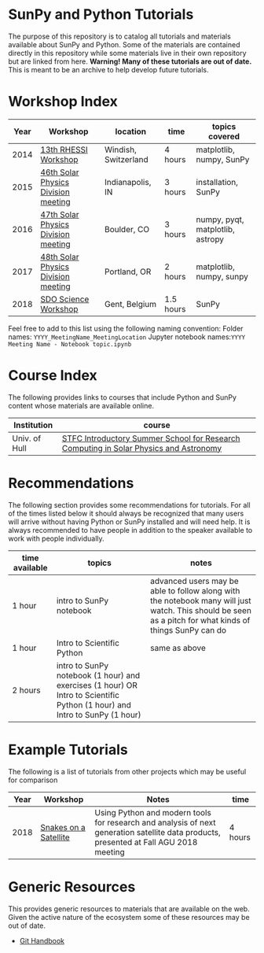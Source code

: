 # SunPy and Python Tutorials

The purpose of this repository is to catalog all tutorials and materials
available about SunPy and Python. Some of the materials are contained directly
in this repository while some materials live in their own repository but are
linked from here. **Warning! Many of these tutorials are out of date.**
This is meant to be an archive to help develop future tutorials.

# Workshop Index

| Year | Workshop | location | time | topics covered |
|------|----------|----------|------|----------------|
| 2014 | [13th RHESSI Workshop](2014_RHESSIWorkshop_Newark/) | Windish, Switzerland | 4 hours | matplotlib, numpy, SunPy |
| 2015 | [46th Solar Physics Division meeting](2015_SPDTESS_Indianapolis/) | Indianapolis, IN | 3 hours| installation, SunPy |
| 2016 | [47th Solar Physics Division meeting](2016_SPD_Boulder/) | Boulder, CO | 3 hours | numpy, pyqt, matplotlib, astropy |
| 2017 | [48th Solar Physics Division meeting](2017_SPD_Portland/) | Portland, OR | 2 hours | matplotlib, numpy, sunpy |
| 2018 | [SDO Science Workshop](2018_SDOWorkshop_Gent/) | Gent, Belgium | 1.5 hours | SunPy |

Feel free to add to this list using the following naming convention:
Folder names: `YYYY_MeetingName_MeetingLocation`
Jupyter notebook names:`YYYY Meeting Name - Notebook topic.ipynb`

# Course Index
The following provides links to courses that include Python and SunPy content
whose materials are available online.

| Institution | course |
|-------------|--------|
| Univ. of Hull | [STFC Introductory Summer School for Research Computing in Solar Physics and Astronomy](https://openastronomy.org/rcsc18/chapters/00-lessons) |

# Recommendations

The following section provides some recommendations for tutorials. For all of
the times listed below it should always be recognized that many users will
arrive without having Python or SunPy installed and will need help. It is
always recommended to have people in addition to the speaker available to work
with people individually.

| time available | topics | notes |
|----------------|--------|-------|
| 1 hour         | intro to SunPy notebook | advanced users may be able to follow along with the notebook many will just watch. This should be seen as a pitch for what kinds of things SunPy can do |
| 1 hour         | Intro to Scientific Python | same as above |
| 2 hours        | intro to SunPy notebook (1 hour) and exercises (1 hour) OR Intro to Scientific Python (1 hour) and Intro to SunPy (1 hour) |

# Example Tutorials

The following is a list of tutorials from other projects which may be useful
for comparison

| Year | Workshop | Notes | time |
|------|----------|-------|------|
| 2018 | [Snakes on a Satellite](https://github.com/modern-tools-workshop/python-lectures) | Using Python and modern tools for research and analysis of next generation satellite data products, presented at Fall AGU 2018 meeting | 4 hours |

# Generic Resources
This provides generic resources to materials that are available on the web.
Given the active nature of the ecosystem some of these resources may be out of
date.

* [Git Handbook](https://guides.github.com/introduction/git-handbook/)
